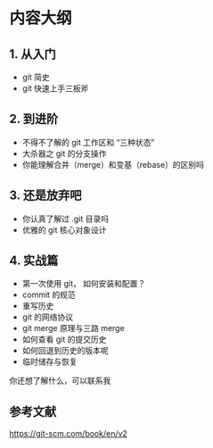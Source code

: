# 内容大纲

## 1. 从入门

- git 简史
- git 快速上手三板斧

## 2. 到进阶

- 不得不了解的 git 工作区和 “三种状态”
- 大杀器之 git 的分支操作
- 你能理解合并（merge）和变基（rebase）的区别吗

## 3. 还是放弃吧

- 你认真了解过 .git 目录吗
- 优雅的 git 核心对象设计

## 4. 实战篇

- 第一次使用 git， 如何安装和配置？
- commit 的规范
- 重写历史
- git 的网络协议
- git merge 原理与三路 merge
- 如何查看 git 的提交历史
- 如何回退到历史的版本呢
- 临时储存与恢复


你还想了解什么，可以联系我


## 参考文献

https://git-scm.com/book/en/v2
